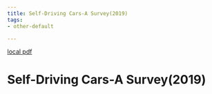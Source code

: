 ```yaml
---
title: Self-Driving Cars-A Survey(2019)
tags:
- other-default

---
```


[local pdf](../../../pdfs/2019-Self-Driving%20Cars-A%20Survey.pdf)

# Self-Driving Cars-A Survey(2019)
